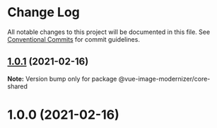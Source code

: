# Change Log

All notable changes to this project will be documented in this file.
See [Conventional Commits](https://conventionalcommits.org) for commit guidelines.

## [1.0.1](https://github.com/Calvin-LL/vue-image-modernizer/compare/@vue-image-modernizer/core-shared@1.0.0...@vue-image-modernizer/core-shared@1.0.1) (2021-02-16)

**Note:** Version bump only for package @vue-image-modernizer/core-shared

# 1.0.0 (2021-02-16)
